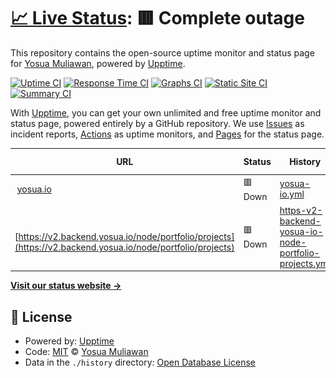 # [📈 Live Status](https://Yosuamuliawan19.github.io/upptime): <!--live status--> **🟥 Complete outage**

This repository contains the open-source uptime monitor and status page for [Yosua Muliawan](https://yosua.io), powered by [Upptime](https://github.com/upptime/upptime).

[![Uptime CI](https://github.com/Yosuamuliawan19/upptime/workflows/Uptime%20CI/badge.svg)](https://github.com/Yosuamuliawan19/upptime/actions?query=workflow%3A%22Uptime+CI%22)
[![Response Time CI](https://github.com/Yosuamuliawan19/upptime/workflows/Response%20Time%20CI/badge.svg)](https://github.com/Yosuamuliawan19/upptime/actions?query=workflow%3A%22Response+Time+CI%22)
[![Graphs CI](https://github.com/Yosuamuliawan19/upptime/workflows/Graphs%20CI/badge.svg)](https://github.com/Yosuamuliawan19/upptime/actions?query=workflow%3A%22Graphs+CI%22)
[![Static Site CI](https://github.com/Yosuamuliawan19/upptime/workflows/Static%20Site%20CI/badge.svg)](https://github.com/Yosuamuliawan19/upptime/actions?query=workflow%3A%22Static+Site+CI%22)
[![Summary CI](https://github.com/Yosuamuliawan19/upptime/workflows/Summary%20CI/badge.svg)](https://github.com/Yosuamuliawan19/upptime/actions?query=workflow%3A%22Summary+CI%22)

With [Upptime](https://upptime.js.org), you can get your own unlimited and free uptime monitor and status page, powered entirely by a GitHub repository. We use [Issues](https://github.com/Yosuamuliawan19/upptime/issues) as incident reports, [Actions](https://github.com/Yosuamuliawan19/upptime/actions) as uptime monitors, and [Pages](https://Yosuamuliawan19.github.io/upptime) for the status page.

<!--start: status pages-->
<!-- This summary is generated by Upptime (https://github.com/upptime/upptime) -->
<!-- Do not edit this manually, your changes will be overwritten -->
<!-- prettier-ignore -->
| URL | Status | History | Response Time | Uptime |
| --- | ------ | ------- | ------------- | ------ |
| <img alt="" src="https://icons.duckduckgo.com/ip3/yosua.io.ico" height="13"> [yosua.io](https://yosua.io) | 🟥 Down | [yosua-io.yml](https://github.com/Yosuamuliawan19/upptime/commits/HEAD/history/yosua-io.yml) | <details><summary><img alt="Response time graph" src="./graphs/yosua-io/response-time-week.png" height="20"> 878ms</summary><br><a href="https://status.yosua.io/history/yosua-io"><img alt="Response time 759" src="https://img.shields.io/endpoint?url=https%3A%2F%2Fraw.githubusercontent.com%2FYosuamuliawan19%2Fupptime%2FHEAD%2Fapi%2Fyosua-io%2Fresponse-time.json"></a><br><a href="https://status.yosua.io/history/yosua-io"><img alt="24-hour response time 1846" src="https://img.shields.io/endpoint?url=https%3A%2F%2Fraw.githubusercontent.com%2FYosuamuliawan19%2Fupptime%2FHEAD%2Fapi%2Fyosua-io%2Fresponse-time-day.json"></a><br><a href="https://status.yosua.io/history/yosua-io"><img alt="7-day response time 878" src="https://img.shields.io/endpoint?url=https%3A%2F%2Fraw.githubusercontent.com%2FYosuamuliawan19%2Fupptime%2FHEAD%2Fapi%2Fyosua-io%2Fresponse-time-week.json"></a><br><a href="https://status.yosua.io/history/yosua-io"><img alt="30-day response time 759" src="https://img.shields.io/endpoint?url=https%3A%2F%2Fraw.githubusercontent.com%2FYosuamuliawan19%2Fupptime%2FHEAD%2Fapi%2Fyosua-io%2Fresponse-time-month.json"></a><br><a href="https://status.yosua.io/history/yosua-io"><img alt="1-year response time 759" src="https://img.shields.io/endpoint?url=https%3A%2F%2Fraw.githubusercontent.com%2FYosuamuliawan19%2Fupptime%2FHEAD%2Fapi%2Fyosua-io%2Fresponse-time-year.json"></a></details> | <details><summary><a href="https://status.yosua.io/history/yosua-io">100.00%</a></summary><a href="https://status.yosua.io/history/yosua-io"><img alt="All-time uptime 100.00%" src="https://img.shields.io/endpoint?url=https%3A%2F%2Fraw.githubusercontent.com%2FYosuamuliawan19%2Fupptime%2FHEAD%2Fapi%2Fyosua-io%2Fuptime.json"></a><br><a href="https://status.yosua.io/history/yosua-io"><img alt="24-hour uptime 99.99%" src="https://img.shields.io/endpoint?url=https%3A%2F%2Fraw.githubusercontent.com%2FYosuamuliawan19%2Fupptime%2FHEAD%2Fapi%2Fyosua-io%2Fuptime-day.json"></a><br><a href="https://status.yosua.io/history/yosua-io"><img alt="7-day uptime 100.00%" src="https://img.shields.io/endpoint?url=https%3A%2F%2Fraw.githubusercontent.com%2FYosuamuliawan19%2Fupptime%2FHEAD%2Fapi%2Fyosua-io%2Fuptime-week.json"></a><br><a href="https://status.yosua.io/history/yosua-io"><img alt="30-day uptime 100.00%" src="https://img.shields.io/endpoint?url=https%3A%2F%2Fraw.githubusercontent.com%2FYosuamuliawan19%2Fupptime%2FHEAD%2Fapi%2Fyosua-io%2Fuptime-month.json"></a><br><a href="https://status.yosua.io/history/yosua-io"><img alt="1-year uptime 100.00%" src="https://img.shields.io/endpoint?url=https%3A%2F%2Fraw.githubusercontent.com%2FYosuamuliawan19%2Fupptime%2FHEAD%2Fapi%2Fyosua-io%2Fuptime-year.json"></a></details>
| <img alt="" src="https://icons.duckduckgo.com/ip3/v2.backend.yosua.io.ico" height="13"> [https://v2.backend.yosua.io/node/portfolio/projects](https://v2.backend.yosua.io/node/portfolio/projects) | 🟥 Down | [https-v2-backend-yosua-io-node-portfolio-projects.yml](https://github.com/Yosuamuliawan19/upptime/commits/HEAD/history/https-v2-backend-yosua-io-node-portfolio-projects.yml) | <details><summary><img alt="Response time graph" src="./graphs/https-v2-backend-yosua-io-node-portfolio-projects/response-time-week.png" height="20"> 340ms</summary><br><a href="https://status.yosua.io/history/https-v2-backend-yosua-io-node-portfolio-projects"><img alt="Response time 333" src="https://img.shields.io/endpoint?url=https%3A%2F%2Fraw.githubusercontent.com%2FYosuamuliawan19%2Fupptime%2FHEAD%2Fapi%2Fhttps-v2-backend-yosua-io-node-portfolio-projects%2Fresponse-time.json"></a><br><a href="https://status.yosua.io/history/https-v2-backend-yosua-io-node-portfolio-projects"><img alt="24-hour response time 434" src="https://img.shields.io/endpoint?url=https%3A%2F%2Fraw.githubusercontent.com%2FYosuamuliawan19%2Fupptime%2FHEAD%2Fapi%2Fhttps-v2-backend-yosua-io-node-portfolio-projects%2Fresponse-time-day.json"></a><br><a href="https://status.yosua.io/history/https-v2-backend-yosua-io-node-portfolio-projects"><img alt="7-day response time 340" src="https://img.shields.io/endpoint?url=https%3A%2F%2Fraw.githubusercontent.com%2FYosuamuliawan19%2Fupptime%2FHEAD%2Fapi%2Fhttps-v2-backend-yosua-io-node-portfolio-projects%2Fresponse-time-week.json"></a><br><a href="https://status.yosua.io/history/https-v2-backend-yosua-io-node-portfolio-projects"><img alt="30-day response time 333" src="https://img.shields.io/endpoint?url=https%3A%2F%2Fraw.githubusercontent.com%2FYosuamuliawan19%2Fupptime%2FHEAD%2Fapi%2Fhttps-v2-backend-yosua-io-node-portfolio-projects%2Fresponse-time-month.json"></a><br><a href="https://status.yosua.io/history/https-v2-backend-yosua-io-node-portfolio-projects"><img alt="1-year response time 333" src="https://img.shields.io/endpoint?url=https%3A%2F%2Fraw.githubusercontent.com%2FYosuamuliawan19%2Fupptime%2FHEAD%2Fapi%2Fhttps-v2-backend-yosua-io-node-portfolio-projects%2Fresponse-time-year.json"></a></details> | <details><summary><a href="https://status.yosua.io/history/https-v2-backend-yosua-io-node-portfolio-projects">99.88%</a></summary><a href="https://status.yosua.io/history/https-v2-backend-yosua-io-node-portfolio-projects"><img alt="All-time uptime 99.91%" src="https://img.shields.io/endpoint?url=https%3A%2F%2Fraw.githubusercontent.com%2FYosuamuliawan19%2Fupptime%2FHEAD%2Fapi%2Fhttps-v2-backend-yosua-io-node-portfolio-projects%2Fuptime.json"></a><br><a href="https://status.yosua.io/history/https-v2-backend-yosua-io-node-portfolio-projects"><img alt="24-hour uptime 99.15%" src="https://img.shields.io/endpoint?url=https%3A%2F%2Fraw.githubusercontent.com%2FYosuamuliawan19%2Fupptime%2FHEAD%2Fapi%2Fhttps-v2-backend-yosua-io-node-portfolio-projects%2Fuptime-day.json"></a><br><a href="https://status.yosua.io/history/https-v2-backend-yosua-io-node-portfolio-projects"><img alt="7-day uptime 99.88%" src="https://img.shields.io/endpoint?url=https%3A%2F%2Fraw.githubusercontent.com%2FYosuamuliawan19%2Fupptime%2FHEAD%2Fapi%2Fhttps-v2-backend-yosua-io-node-portfolio-projects%2Fuptime-week.json"></a><br><a href="https://status.yosua.io/history/https-v2-backend-yosua-io-node-portfolio-projects"><img alt="30-day uptime 99.91%" src="https://img.shields.io/endpoint?url=https%3A%2F%2Fraw.githubusercontent.com%2FYosuamuliawan19%2Fupptime%2FHEAD%2Fapi%2Fhttps-v2-backend-yosua-io-node-portfolio-projects%2Fuptime-month.json"></a><br><a href="https://status.yosua.io/history/https-v2-backend-yosua-io-node-portfolio-projects"><img alt="1-year uptime 99.91%" src="https://img.shields.io/endpoint?url=https%3A%2F%2Fraw.githubusercontent.com%2FYosuamuliawan19%2Fupptime%2FHEAD%2Fapi%2Fhttps-v2-backend-yosua-io-node-portfolio-projects%2Fuptime-year.json"></a></details>

<!--end: status pages-->

[**Visit our status website →**](https://Yosuamuliawan19.github.io/upptime)

## 📄 License

- Powered by: [Upptime](https://github.com/upptime/upptime)
- Code: [MIT](./LICENSE) © [Yosua Muliawan](https://yosua.io)
- Data in the `./history` directory: [Open Database License](https://opendatacommons.org/licenses/odbl/1-0/)
